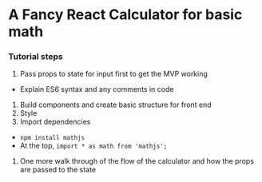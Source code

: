 # A Fancy React Calculator for basic math

### Tutorial steps
1. Pass props to state for input first to get the MVP working
  * Explain ES6 syntax and any comments in code
1. Build components and create basic structure for front end
1. Style
1. Import dependencies
  * `npm install mathjs`
  * At the top, `import * as math from 'mathjs';`
1. One more walk through of the flow of the calculator and how the props are passed to the state